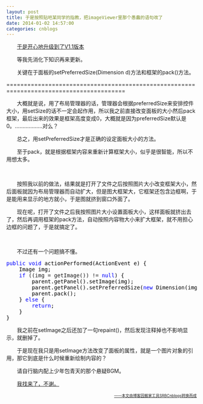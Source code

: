```yaml
---
layout: post
title: 于是按照贴吧某同学的指教，把imageViewer里那个愚蠢的语句改了
date: 2014-01-02 14:57:00
categories: cnblogs
---
```


<p>　　<a href="http://files.cnblogs.com/JavaForNow/imageViewerV1.1.zip">于是开心地升级到了V1.1版本</a></p>
<p>　　等我先消化下知识再来更新。</p>
<p>　　关键在于面板的setPreferredSize(Dimension d)方法和框架的pack()方法。</p>
<p>========================================================================================</p>
<p>　　大概就是说，用了布局管理器的话，管理器会根据preferredSize来安排控件大小，用setSize的话不一定会起作用，所以我之前直接改变面板的大小然后pack框架，最后出来的效果是框架高度变成0，大概就是因为preferredSize默认是0。&hellip;&hellip;&hellip;&hellip;&hellip;&hellip;对么？</p>
<p>　　总之，用setPreferredSize才是正确的设定面板大小的方法。</p>
<p>　　至于pack，就是根据框架内容来重新计算框架大小，似乎是很智能，所以不用想太多。</p>
<p>&nbsp;</p>
<p>　　按照我以前的做法，结果就是打开了文件之后按照图片大小改变框架大小，然后面板就因为布局管理器而自动扩大，但是图大框架大，它框架还包含边框啊，于是能用来显示的地方就小，于是图就挤到窗口外面了。</p>
<p>　　现在呢，打开了文件之后我按照图片大小设置面板大小，这样面板就挤出去了，然后再调用框架的pack方法，自动按照内容物大小来扩大框架，就不用担心边框的问题了，于是就搞定了。</p>
<p>&nbsp;</p>
<p>　　不过还有一个问题搞不懂。</p>
<div class="cnblogs_code">
<pre><span style="color: #0000ff;">public</span> <span style="color: #0000ff;">void</span><span style="color: #000000;"> actionPerformed(ActionEvent e) {
    Image img;
    </span><span style="color: #0000ff;">if</span> ((img = getImage()) != <span style="color: #0000ff;">null</span><span style="color: #000000;">) {
        parent.getPanel().setImage(img);
        parent.getPanel().setPreferredSize(</span><span style="color: #0000ff;">new</span><span style="color: #000000;"> Dimension(img.getWidth(parent), img.getHeight(parent)));
        parent.pack();
    } </span><span style="color: #0000ff;">else</span><span style="color: #000000;"> {
        </span><span style="color: #0000ff;">return</span><span style="color: #000000;">;
    }
}</span></pre>
</div>
<p>　　我之前在setImage之后还加了一句repaint()，然后发现注释掉也不影响显示，就删掉了。</p>
<p>　　于是现在我只是用setImage方法改变了面板的属性，就是一个图片对象的引用，那它到底是什么时候重新绘制内容的？</p>
<p>　　请自行脑内配上少年包青天的那个悬疑BGM。</p>
<p>　　<a href="http://storage18.web.kugou.com/44a8356bc1f2808f5e15df4b69d2a2be/52c58564/M01/23/CE/CgEASlFIHFbFUGmtAAJnPeOmKC4575.m4a">我找来了，不谢。</a></p>
<p><a href="http://storage18.web.kugou.com/44a8356bc1f2808f5e15df4b69d2a2be/52c58564/M01/23/CE/CgEASlFIHFbFUGmtAAJnPeOmKC4575.m4a"><audio width="322" height="120" style="float: left;" preload="none" src="http://storage18.web.kugou.com/44a8356bc1f2808f5e15df4b69d2a2be/52c58564/M01/23/CE/CgEASlFIHFbFUGmtAAJnPeOmKC4575.m4a"></audio></a></p>

<div align=right><a href="https://github.com/mlxy/SRBCnblogs"><font size=1>——本文由博客园搬家工具SRBCnblogs转换而成</font></a></div>